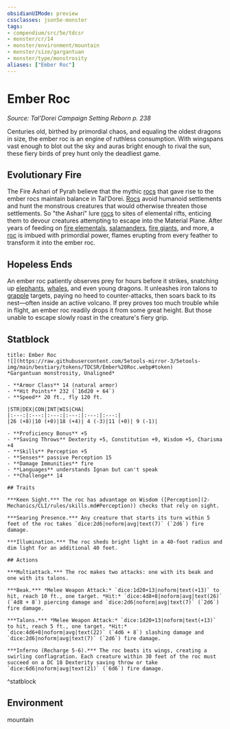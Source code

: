 ```yaml
---
obsidianUIMode: preview
cssclasses: json5e-monster
tags:
- compendium/src/5e/tdcsr
- monster/cr/14
- monster/environment/mountain
- monster/size/gargantuan
- monster/type/monstrosity
aliases: ["Ember Roc"]
---
```

# Ember Roc
*Source: Tal'Dorei Campaign Setting Reborn p. 238*  

Centuries old, birthed by primordial chaos, and equaling the oldest dragons in size, the ember roc is an engine of ruthless consumption. With wingspans vast enough to blot out the sky and auras bright enough to rival the sun, these fiery birds of prey hunt only the deadliest game.

## Evolutionary Fire

The Fire Ashari of Pyrah believe that the mythic [rocs](2-Mechanics/CLI/bestiary/monstrosity/roc.md) that gave rise to the ember rocs maintain balance in Tal'Dorei. [Rocs](2-Mechanics/CLI/bestiary/monstrosity/roc.md) avoid humanoid settlements and hunt the monstrous creatures that would otherwise threaten those settlements. So "the Ashari" lure [rocs](2-Mechanics/CLI/bestiary/monstrosity/roc.md) to sites of elemental rifts, enticing them to devour creatures attempting to escape into the Material Plane. After years of feeding on [fire elementals](2-Mechanics/CLI/bestiary/elemental/fire-elemental.md), [salamanders](2-Mechanics/CLI/bestiary/elemental/salamander.md), [fire giants](2-Mechanics/CLI/bestiary/giant/fire-giant.md), and more, a [roc](2-Mechanics/CLI/bestiary/monstrosity/roc.md) is imbued with primordial power, flames erupting from every feather to transform it into the ember roc.

## Hopeless Ends

An ember roc patiently observes prey for hours before it strikes, snatching up [elephants](2-Mechanics/CLI/bestiary/beast/elephant.md), [whales](2-Mechanics/CLI/bestiary/beast/killer-whale.md), and even young dragons. It unleashes iron talons to [grapple](2-Mechanics/CLI/rules/actions.md#Grapple) targets, paying no heed to counter-attacks, then soars back to its nest—often inside an active volcano. If prey proves too much trouble while in flight, an ember roc readily drops it from some great height. But those unable to escape slowly roast in the creature's fiery grip.

## Statblock

```ad-statblock
title: Ember Roc
![](https://raw.githubusercontent.com/5etools-mirror-3/5etools-img/main/bestiary/tokens/TDCSR/Ember%20Roc.webp#token)
*Gargantuan monstrosity, Unaligned*

- **Armor Class** 14 (natural armor)
- **Hit Points** 232 (`16d20 + 64`)
- **Speed** 20 ft., fly 120 ft.

|STR|DEX|CON|INT|WIS|CHA|
|:---:|:---:|:---:|:---:|:---:|:---:|
|26 (+8)|10 (+0)|18 (+4)| 4 (-3)|11 (+0)| 9 (-1)|

- **Proficiency Bonus** +5
- **Saving Throws** Dexterity +5, Constitution +9, Wisdom +5, Charisma +4
- **Skills** Perception +5
- **Senses** passive Perception 15
- **Damage Immunities** fire
- **Languages** understands Ignan but can't speak
- **Challenge** 14

## Traits

***Keen Sight.*** The roc has advantage on Wisdom ([Perception](2-Mechanics/CLI/rules/skills.md#Perception)) checks that rely on sight.

***Searing Presence.*** Any creature that starts its turn within 5 feet of the roc takes `dice:2d6|noform|avg|text(7)` (`2d6`) fire damage.

***Illumination.*** The roc sheds bright light in a 40-foot radius and dim light for an additional 40 feet.

## Actions

***Multiattack.*** The roc makes two attacks: one with its beak and one with its talons.

***Beak.*** *Melee Weapon Attack:* `dice:1d20+13|noform|text(+13)` to hit, reach 10 ft., one target. *Hit:* `dice:4d8+8|noform|avg|text(26)` (`4d8 + 8`) piercing damage and `dice:2d6|noform|avg|text(7)` (`2d6`) fire damage.

***Talons.*** *Melee Weapon Attack:* `dice:1d20+13|noform|text(+13)` to hit, reach 5 ft., one target. *Hit:* `dice:4d6+8|noform|avg|text(22)` (`4d6 + 8`) slashing damage and `dice:2d6|noform|avg|text(7)` (`2d6`) fire damage.

***Inferno (Recharge 5-6).*** The roc beats its wings, creating a swirling conflagration. Each creature within 30 feet of the roc must succeed on a DC 18 Dexterity saving throw or take `dice:6d6|noform|avg|text(21)` (`6d6`) fire damage.
```
^statblock

## Environment

mountain